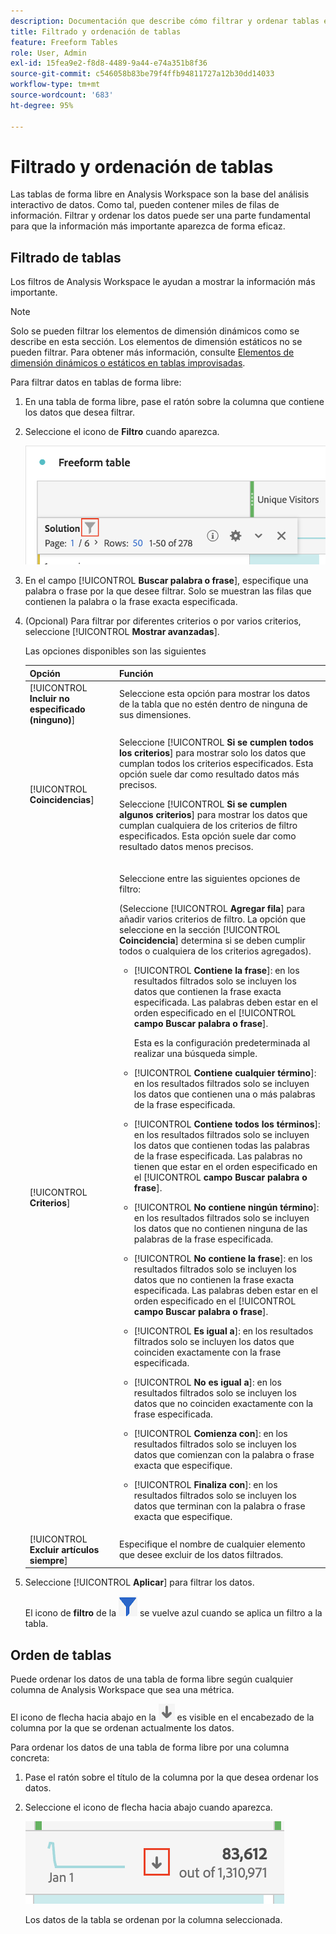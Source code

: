 ```yaml
---
description: Documentación que describe cómo filtrar y ordenar tablas en Analysis Workspace.
title: Filtrado y ordenación de tablas
feature: Freeform Tables
role: User, Admin
exl-id: 15fea9e2-f8d8-4489-9a44-e74a351b8f36
source-git-commit: c546058b83be79f4ffb94811727a12b30dd14033
workflow-type: tm+mt
source-wordcount: '683'
ht-degree: 95%

---
```


# Filtrado y ordenación de tablas

Las tablas de forma libre en Analysis Workspace son la base del análisis interactivo de datos. Como tal, pueden contener miles de filas de información. Filtrar y ordenar los datos puede ser una parte fundamental para que la información más importante aparezca de forma eficaz.

## Filtrado de tablas

Los filtros de Analysis Workspace le ayudan a mostrar la información más importante.

>[!NOTE]
>
> Solo se pueden filtrar los elementos de dimensión dinámicos como se describe en esta sección. Los elementos de dimensión estáticos no se pueden filtrar. Para obtener más información, consulte [Elementos de dimensión dinámicos o estáticos en tablas improvisadas](/help/analyze/analysis-workspace/visualizations/freeform-table/column-row-settings/manual-vs-dynamic-rows.md).

Para filtrar datos en tablas de forma libre:

1. En una tabla de forma libre, pase el ratón sobre la columna que contiene los datos que desea filtrar. <!--only some types of columns show the filter... Which? Just Dimensions?-->

1. Seleccione el icono de **Filtro** cuando aparezca.

   ![Icono de filtro en una tabla](assets/table-filter-icon.png)

1. En el campo [!UICONTROL **Buscar palabra o frase**], especifique una palabra o frase por la que desee filtrar. Solo se muestran las filas que contienen la palabra o la frase exacta especificada.

1. (Opcional) Para filtrar por diferentes criterios o por varios criterios, seleccione [!UICONTROL **Mostrar avanzadas**].

   Las opciones disponibles son las siguientes

   | Opción | Función |
   |---------|----------|
   | [!UICONTROL **Incluir no especificado (ninguno)**] | Seleccione esta opción para mostrar los datos de la tabla que no estén dentro de ninguna de sus dimensiones. <!--what is this?--> |
   | [!UICONTROL **Coincidencias**] | <p>Seleccione [!UICONTROL **Si se cumplen todos los criterios**] para mostrar solo los datos que cumplan todos los criterios especificados. Esta opción suele dar como resultado datos más precisos.</p> <p>Seleccione [!UICONTROL **Si se cumplen algunos criterios**] para mostrar los datos que cumplan cualquiera de los criterios de filtro especificados. Esta opción suele dar como resultado datos menos precisos.</p> |
   | [!UICONTROL **Criterios**] | <p>Seleccione entre las siguientes opciones de filtro:</p><p>(Seleccione [!UICONTROL **Agregar fila**] para añadir varios criterios de filtro. La opción que seleccione en la sección [!UICONTROL **Coincidencia**] determina si se deben cumplir todos o cualquiera de los criterios agregados).</p><ul><li><p>[!UICONTROL **Contiene la frase**]: en los resultados filtrados solo se incluyen los datos que contienen la frase exacta especificada. Las palabras deben estar en el orden especificado en el [!UICONTROL **campo Buscar palabra o frase**].<p>Esta es la configuración predeterminada al realizar una búsqueda simple.</p></p></li><li><p>[!UICONTROL **Contiene cualquier término**]: en los resultados filtrados solo se incluyen los datos que contienen una o más palabras de la frase especificada. </p></li><li><p>[!UICONTROL **Contiene todos los términos**]: en los resultados filtrados solo se incluyen los datos que contienen todas las palabras de la frase especificada. Las palabras no tienen que estar en el orden especificado en el [!UICONTROL **campo Buscar palabra o frase**].</p></li><li><p>[!UICONTROL **No contiene ningún término**]: en los resultados filtrados solo se incluyen los datos que no contienen ninguna de las palabras de la frase especificada. </p></li><li><p>[!UICONTROL **No contiene la frase**]: en los resultados filtrados solo se incluyen los datos que no contienen la frase exacta especificada. Las palabras deben estar en el orden especificado en el [!UICONTROL **campo Buscar palabra o frase**].</p></li><li><p>[!UICONTROL **Es igual a**]: en los resultados filtrados solo se incluyen los datos que coinciden exactamente con la frase especificada. </p></li><li><p>[!UICONTROL **No es igual a**]: en los resultados filtrados solo se incluyen los datos que no coinciden exactamente con la frase especificada. </p></li><li><p>[!UICONTROL **Comienza con**]: en los resultados filtrados solo se incluyen los datos que comienzan con la palabra o frase exacta que especifique. </p></li><li><p>[!UICONTROL **Finaliza con**]: en los resultados filtrados solo se incluyen los datos que terminan con la palabra o frase exacta que especifique. </p></li></ul> |
   | [!UICONTROL **Excluir artículos siempre**] | Especifique el nombre de cualquier elemento que desee excluir de los datos filtrados. |

1. Seleccione [!UICONTROL **Aplicar**] para filtrar los datos.

   El icono de **filtro** de la ![Tabla filtrada](assets/table-filter-blue-icon.png) se vuelve azul cuando se aplica un filtro a la tabla.

## Orden de tablas

Puede ordenar los datos de una tabla de forma libre según cualquier columna de Analysis Workspace que sea una métrica.

El icono de flecha hacia abajo en la ![columna de tabla ordenada](assets/table-sort-arrow-icon.png) es visible en el encabezado de la columna por la que se ordenan actualmente los datos.

Para ordenar los datos de una tabla de forma libre por una columna concreta:

1. Pase el ratón sobre el título de la columna por la que desea ordenar los datos.

1. Seleccione el icono de flecha hacia abajo cuando aparezca.

   ![Icono de flecha hacia abajo en la columna de tabla ordenada](assets/table-sort.png)

   Los datos de la tabla se ordenan por la columna seleccionada.
